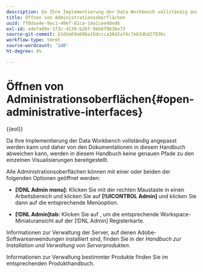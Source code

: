 ```yaml
---
description: Da Ihre Implementierung der Data Workbench vollständig angepasst werden kann und daher von den Dokumentationen in diesem Handbuch abweichen kann, werden in diesem Handbuch keine genauen Pfade zu den einzelnen Visualisierungen bereitgestellt.
title: Öffnen von Administrationsoberflächen
uuid: ff8daa4e-9ac1-40ef-81ca-14a1cee4ded6
exl-id: e4e7a09e-1f3c-4139-b26f-96b8f863be73
source-git-commit: b1dda69a606a16dccca30d2a74c7e63dbd27936c
workflow-type: tm+mt
source-wordcount: '140'
ht-degree: 4%

---
```


# Öffnen von Administrationsoberflächen{#open-administrative-interfaces}

{{eol}}

Da Ihre Implementierung der Data Workbench vollständig angepasst werden kann und daher von den Dokumentationen in diesem Handbuch abweichen kann, werden in diesem Handbuch keine genauen Pfade zu den einzelnen Visualisierungen bereitgestellt.

Alle Administrationsoberflächen können mit einer oder beiden der folgenden Optionen geöffnet werden:

* **[!DNL Admin menu]:** Klicken Sie mit der rechten Maustaste in einen Arbeitsbereich und klicken Sie auf **[!UICONTROL Admin]** und klicken Sie dann auf die entsprechende Menüoption.

* **[!DNL Admin]tab:** Klicken Sie auf , um die entsprechende Workspace-Miniaturansicht auf der [!DNL Admin] Registerkarte.

Informationen zur Verwaltung der Server, auf denen Adobe-Softwareanwendungen installiert sind, finden Sie in der *Handbuch zur Installation und Verwaltung von Serverprodukten*.

Informationen zur Verwaltung bestimmter Produkte finden Sie im entsprechenden Produkthandbuch.
